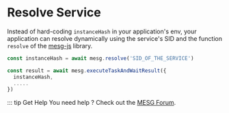 # Resolve Service

Instead of hard-coding `instanceHash` in your application's env, your application can resolve dynamically using the service's SID and the function `resolve` of the [mesg-js](https://github.com/mesg-foundation/mesg-js) library.

```javascript
const instanceHash = await mesg.resolve('SID_OF_THE_SERVICE')

const result = await mesg.executeTaskAndWaitResult({
  instanceHash,
  .....
})
```

::: tip Get Help
You need help ? Check out the <a href="https://forum.mesg.com" target="_blank">MESG Forum</a>.
